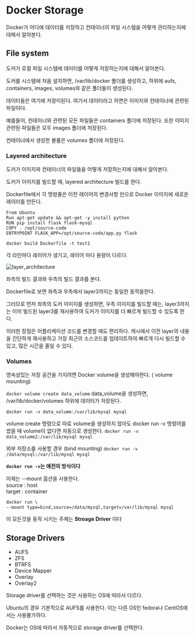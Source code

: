# Docker Storage
Docker가 어디에 데이터를 저장하고 컨테이너의 파일 시스템을 어떻게 관리하는지에 대해서 알아본다.

## File system
도커가 로컬 파일 시스템에 데이터를 어떻게 저장하는지에 대해서 알아본다.

도커를 시스템에 처음 설치하면, /var/lib/docker 폴더를 생성하고, 하위에 aufs, containers, images, volumes와 같은 폴더들이 생성된다.

데이터들은 여기에 저장이된다. 여기서 데이터라고 하면은 이미지와 컨테이너에 관련된 파일이다.

예를들어, 컨테이너와 관련된 모든 파일들은 containers 폴더에 저장된다. 또한 이미지 관련된 파일들은 모두 images 폴더에 저장된다.

컨테이너에서 생성한 볼륨은 volumes 폴더에 저장된다.

### Layered architecture
도커가 이미지와 컨테이너의 파일들을 어떻게 저장하는지에 대해서 알아본다.

도커가 이미지를 빌드할 때, layered architecture 빌드를 한다.

Dockerfile에서 각 명령줄은 이전 레이어의 변경사항 만으로 Docker 이미지에 새로운 레이러를 만든다.

```
From Ubuntu
Run apt-get update && apt-get -y install python
RUN pip install flask flask-mysql
COPY . /opt/source-code
ENTRYPOINT FLASK_APP=/opt/source-code/app.py flask
```
```docker build Dockerfile -t test1```

각 라인마다 레이어가 생기고, 레이어 마다 용량이 다르다.

![layer_architecture](../contents/layer_architecture.PNG)

좌측의 빌드 결과와 우측의 빌드 결과를 본다.

Dockerfile로 보면 좌측과 우측에서 layer3까지는 동일한 동작을한다.

그러므로 먼저 좌측의 도커 이미지를 생성하면, 우측 이미지를 빌드할 때는, layer3까지는 이미 빌드된 layer3를 재사용하여 도커가 이미지를 더 빠르게 빌드할 수 있도록 한다.

이러한 장점은 어플리케이션 코드를 변경할 때도 편리하다. 캐시에서 이전 layer의 내용을 간단하게 재사용하고 가장 최근의 소스코드를 업데이트하여 빠르게 다시 빌드할 수 있고, 많은 시간을 줄일 수 있다.

### Volumes
영속성있는 저장 공간을 가지려면 Docker volume을 생성해야한다. ( volume mounting)

`docker volume create data_volume`
data_volume을 생성하면, /var/lib/docker/volumes 하위에 데이터가 저장된다.

`docker run -v data_volume:/var/lib/mysql mysql`

volume create 명령으로 따로 volume을 생성하지 않아도 docker run -v 명령어를 썼을 때 volume이 없다면 자동으로 생성한다.
`docker run -v data_volume2:/var/lib/mysql mysql`

외부 저장소를 사용할 경우 (bind mounting)
`docker run -v /data/mysql:/var/lib/mysql mysql`

**`docker run -v`는 예전의 방식이다**


이제는 --mount 옵션을 사용한다.  
source : host  
target : container
```
docker run \
--mount type=bind,source=/data/mysql,target=/var/lib/mysql mysql
```

이 모든것을 동작 시키는 주체는 **Stroage Driver** 이다

## Storage Drivers
* AUFS
* ZFS
* BTRFS
* Device Mapper
* Overlay
* Overlay2

Storage driver를 선택하는 것은 사용하는 OS에 따라서 다르다.

Ubuntu의 경우 기본적으로 AUFS를 사용한다. 이는 다른 OS인 fedora나 CentOS에서는 사용불가하다.

Docker는 OS에 따라서 자동적으로 storage driver를 선택한다.





